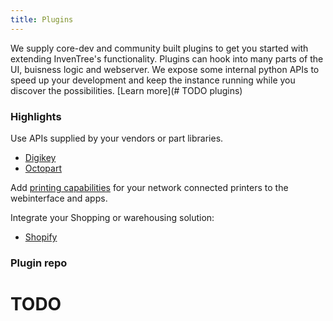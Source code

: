 ```yaml
---
title: Plugins
---
```

We supply core-dev and community built plugins to get you started with extending InvenTree's functionality. Plugins can hook into many parts of the UI, buisness logic and webserver.
We expose some internal python APIs to speed up your development and keep the instance running while you discover the possibilities. [Learn more](# TODO plugins)

### Highlights
Use APIs supplied by your vendors or part libraries.
- [Digikey](digikey)
- [Octopart](octopart)

Add [printing capabilities](printers) for your network connected printers to the webinterface and apps.

Integrate your Shopping or warehousing solution:
- [Shopify](shopify)

### Plugin repo

# TODO 